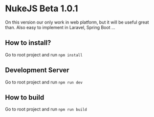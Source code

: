 # NukeJS Beta 1.0.1

On this version our only work in web platform, but it will be useful great than. Also easy to implement in Laravel, Spring Boot ... 

## How to install? 

Go to root project and run 
    `npm install`

## Development Server

Go to root project and run 
    `npm run dev`

## How to build

Go to root project and run 
    `npm run build`